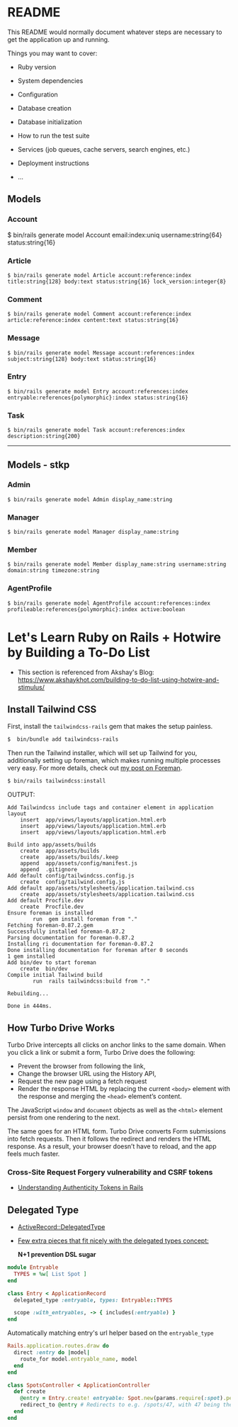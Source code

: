# README

This README would normally document whatever steps are necessary to get the
application up and running.

Things you may want to cover:

* Ruby version

* System dependencies

* Configuration

* Database creation

* Database initialization

* How to run the test suite

* Services (job queues, cache servers, search engines, etc.)

* Deployment instructions

* ...

## Models

### Account

  $ bin/rails generate model Account email:index:uniq username:string{64} status:string{16}

### Article

    $ bin/rails generate model Article account:reference:index title:string{128} body:text status:string{16} lock_version:integer{8}

### Comment

    $ bin/rails generate model Comment account:reference:index article:reference:index content:text status:string{16}

### Message

    $ bin/rails generate model Message account:references:index subject:string{128} body:text status:string{16}

### Entry

    $ bin/rails generate model Entry account:references:index entryable:references{polymorphic}:index status:string{16}

### Task

    $ bin/rails generate model Task account:references:index description:string{200}

---

## Models - stkp

### Admin

    $ bin/rails generate model Admin display_name:string

### Manager

    $ bin/rails generate model Manager display_name:string

### Member

    $ bin/rails generate model Member display_name:string username:string domain:string timezone:string

### AgentProfile

    $ bin/rails generate model AgentProfile account:references:index profileable:references{polymorphic}:index active:boolean


# Let's Learn Ruby on Rails + Hotwire by Building a To-Do List

- This section is referenced from Akshay's Blog: https://www.akshaykhot.com/building-to-do-list-using-hotwire-and-stimulus/

## Install Tailwind CSS

First, install the `tailwindcss-rails` gem that makes the setup painless.

```bash
$  bin/bundle add tailwindcss-rails
```

Then run the Tailwind installer, which will set up Tailwind for you, additionally setting up foreman, which makes running multiple processes very easy. For more details, check out [my post on Foreman](https://www.akshaykhot.com/launching-multiple-processes-using-foreman/).

```bash
$ bin/rails tailwindcss:install
```

OUTPUT:

    Add Tailwindcss include tags and container element in application layout
        insert  app/views/layouts/application.html.erb
        insert  app/views/layouts/application.html.erb
        insert  app/views/layouts/application.html.erb

    Build into app/assets/builds
        create  app/assets/builds
        create  app/assets/builds/.keep
        append  app/assets/config/manifest.js
        append  .gitignore
    Add default config/tailwindcss.config.js
        create  config/tailwind.config.js
    Add default app/assets/stylesheets/application.tailwind.css
        create  app/assets/stylesheets/application.tailwind.css
    Add default Procfile.dev
        create  Procfile.dev
    Ensure foreman is installed
            run  gem install foreman from "."
    Fetching foreman-0.87.2.gem
    Successfully installed foreman-0.87.2
    Parsing documentation for foreman-0.87.2
    Installing ri documentation for foreman-0.87.2
    Done installing documentation for foreman after 0 seconds
    1 gem installed
    Add bin/dev to start foreman
        create  bin/dev
    Compile initial Tailwind build
            run  rails tailwindcss:build from "."

    Rebuilding...

    Done in 444ms.


## How Turbo Drive Works
Turbo Drive intercepts all clicks on anchor links to the same domain. When you click a link or submit a form, Turbo Drive does the following:

- Prevent the browser from following the link,
- Change the browser URL using the History API,
- Request the new page using a fetch request
- Render the response HTML by replacing the current `<body>` element with the response and merging the `<head>` element’s content.

The JavaScript `window` and `document` objects as well as the `<html>` element persist from one rendering to the next.

The same goes for an HTML form. Turbo Drive converts Form submissions into fetch requests. Then it follows the redirect and renders the HTML response. As a result, your browser doesn’t have to reload, and the app feels much faster.

### Cross-Site Request Forgery vulnerability and CSRF tokens
- [Understanding Authenticity Tokens in Rails](https://www.akshaykhot.com/understanding-authenticity-tokens-in-rails/)

## Delegated Type
- [ActiveRecord::DelegatedType](https://api.rubyonrails.org/classes/ActiveRecord/DelegatedType.html)

- [Few extra pieces that fit nicely with the delegated types concept:](https://github.com/rails/rails/pull/39341#issuecomment-727252082)

    **N+1 prevention DSL sugar**

```ruby
module Entryable
  TYPES = %w[ List Spot ]
end
```

```ruby
class Entry < ApplicationRecord
  delegated_type :entryable, types: Entryable::TYPES

  scope :with_entryables, -> { includes(:entryable) }
end
```

Automatically matching entry's url helper based on the `entryable_type`

```ruby
Rails.application.routes.draw do
  direct :entry do |model|
    route_for model.entryable_name, model
  end
end
```

```ruby
class SpotsController < ApplicationController
  def create
    @entry = Entry.create! entryable: Spot.new(params.require(:spot).permit(:address))
    redirect_to @entry # Redirects to e.g. /spots/47, with 47 being the newly created Entry id.
  end
end
```
